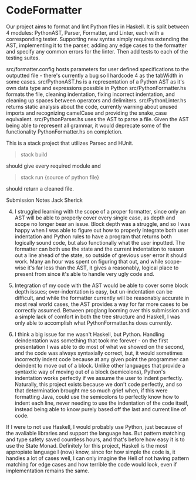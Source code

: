 # CodeFormatter

Our project aims to format and lint Python files in Haskell. It is split between 4 modules: PythonAST, Parser, Formatter, and Linter, each with a corresponding tester. Supporting new syntax simply requires extending the AST, implementing it to the parser, adding any edge cases to the formatter and specify any common errors for the linter. Then add tests to each of the testing suites.

src/formatter.config hosts parameters for user defined specifications to the outputted file - there's currently a bug so I hardcode 4 as the tabWidth in some cases.
src/PythonAST.hs is a representation of a Python AST as it's own data type and expressions possible in Python
src/PythonFormatter.hs formats the file, cleaning indentation, fixing incorrect indentation, and cleaning up spaces between operators and delimiters.
src/PythonLinter.hs returns static analysis about the code, currently warning about unused imports and recognizing camelCase and providing the snake_case equivalent.
src/PythonParser.hs uses the AST to parse a file. Given the AST being able to represent all grammar, it would deprecate some of the functionality PythonFormatter.hs on completion.

This is a stack project that utilizes Parsec and HUnit.

> stack build

should give every required module and

> stack run {source of python file}

should return a cleaned file. 

Submission Notes
Jack Sherick

4. I struggled learning with the scope of a proper formatter, since only an AST will be able to properly cover every single case, as depth and scope no longer bear an issue. Block depth was a struggle, and so I was happy when I was able to figure out how to properly integrate both user indentation and Python rules to have a program that returns both logically sound code, but also functionally what the user inputted. The formatter can both use the state and the current indentation to reason out a line ahead of the state, so outside of grevious user error it should work. Many an hour was spent on figuring that out, and while scope-wise it's far less than the AST, it gives a reasonably, logical place to present from since it's able to handle very ugly code and. 

5. Integration of my code with the AST would be able to cover some block depth issues; over-indentation is easy, but un-indentation can be difficult, and while the formatter currently will be reasonably accurate in most real world cases, the AST provides a way for far more cases to be correctly assumed. Between proglang looming over this submission and a simple lack of comfort in both the tree structure and Haskell, I was only able to accomplish what PythonFormatter.hs does currently.

6. I think a big issue for me wasn't Haskell, but Python. Handling deindentation was something that took me forever - on the first presentation I was able to do most of what we showed on the second, and the code was always syntaxially correct, but, it would sometimes incorrectly indent code because at any given point the programmer can deindent to move out of a block. Unlike other languages that provide a syntaxtic way of moving out of a block (semicolons), Python's indentation works perfectly if we assume the user to indent perfectly. Naturally, this project exists because we don't code perfectly, and so that determination brought me so much grief when, if this were formatting Java, could use the semicolons to perfectly know how to indent each line, never needing to use the indentation of the code itself, instead being able to know purely based off the last and current line of code. 

If I were to not use Haskell, I would probably use Python, just because of the avaliable libraries and support the language has. But pattern matching and type safety saved countless hours, and that's before how easy it is to use the State Monad. Definitely for this project, Haskell is the most appropiate language I (now) know, since for how simple the code is, it handles a lot of cases well, I can only imagine the Hell of not having pattern matching for edge cases and how terrible the code would look, even if implementation remains the same. 
